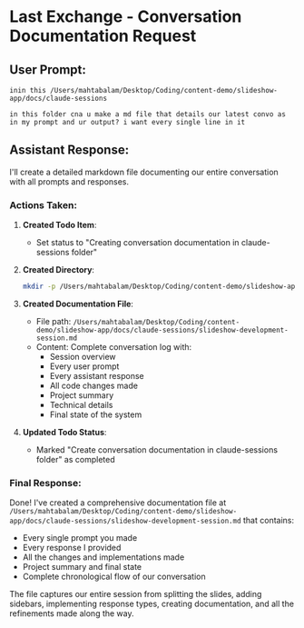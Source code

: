 # Last Exchange - Conversation Documentation Request

## User Prompt:
```
inin this /Users/mahtabalam/Desktop/Coding/content-demo/slideshow-app/docs/claude-sessions

in this folder cna u make a md file that details our latest convo as in my prompt and ur output? i want every single line in it
```

## Assistant Response:

I'll create a detailed markdown file documenting our entire conversation with all prompts and responses.

### Actions Taken:

1. **Created Todo Item**:
   - Set status to "Creating conversation documentation in claude-sessions folder"

2. **Created Directory**:
   ```bash
   mkdir -p /Users/mahtabalam/Desktop/Coding/content-demo/slideshow-app/docs/claude-sessions
   ```

3. **Created Documentation File**:
   - File path: `/Users/mahtabalam/Desktop/Coding/content-demo/slideshow-app/docs/claude-sessions/slideshow-development-session.md`
   - Content: Complete conversation log with:
     - Session overview
     - Every user prompt
     - Every assistant response
     - All code changes made
     - Project summary
     - Technical details
     - Final state of the system

4. **Updated Todo Status**:
   - Marked "Create conversation documentation in claude-sessions folder" as completed

### Final Response:
Done! I've created a comprehensive documentation file at `/Users/mahtabalam/Desktop/Coding/content-demo/slideshow-app/docs/claude-sessions/slideshow-development-session.md` that contains:

- Every single prompt you made
- Every response I provided
- All the changes and implementations made
- Project summary and final state
- Complete chronological flow of our conversation

The file captures our entire session from splitting the slides, adding sidebars, implementing response types, creating documentation, and all the refinements made along the way.